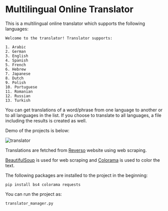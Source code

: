 # Multilingual Online Translator

This is a multilingual online translator which supports the following languages:

```
Welcome to the translator! Translator supports:

1. Arabic
2. German
3. English
4. Spanish
5. French
6. Hebrew
7. Japanese
8. Dutch
9. Polish
10. Portuguese
11. Romanian
12. Russian
13. Turkish
```

You can get translations of a word/phrase from one language to another or to all languages in the list. 
If you choose to translate to all languages, a file including the results is created as well.

Demo of the projects is below:

![translator](https://user-images.githubusercontent.com/37106831/96918086-6cfa2880-14b2-11eb-92f3-e5ee57610cec.gif)

Translations are fetched from [Reverso](https://context.reverso.net/translation/) website using web scraping.

[BeautifulSoup](https://www.crummy.com/software/BeautifulSoup/bs4/doc/) is used for web scraping and [Colorama](https://pypi.org/project/colorama/) is used to color the text.

The following packages are installed to the project in the beginning:

```pip install bs4 colorama requests```

You can run the project as:

```translator_manager.py```

